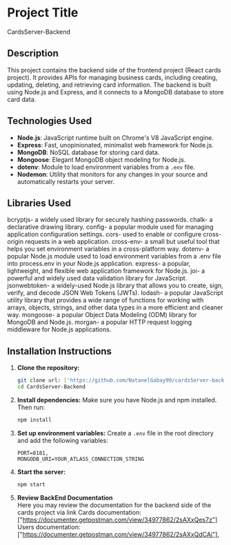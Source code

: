 # Project Title
CardsServer-Backend

## Description
This project contains the backend side of the frontend project (React cards project). It provides APIs for managing business cards, including creating, updating, deleting, and retrieving card information. The backend is built using Node.js and Express, and it connects to a MongoDB database to store card data.

## Technologies Used
- **Node.js**: JavaScript runtime built on Chrome's V8 JavaScript engine.
- **Express**: Fast, unopinionated, minimalist web framework for Node.js.
- **MongoDB**: NoSQL database for storing card data.
- **Mongoose**: Elegant MongoDB object modeling for Node.js.
- **dotenv**: Module to load environment variables from a `.env` file.
- **Nodemon**: Utility that monitors for any changes in your source and automatically restarts your server.

## Libraries Used
bcryptjs- a widely used library for securely hashing passwords.
chalk- a declarative drawing library.
config- a popular module used for managing application configuration settings.
cors- used to enable or configure cross-origin requests in a web application.
cross-env- a small but useful tool that helps you set environment variables in a cross-platform way.
dotenv- a popular Node.js module used to load environment variables from a .env file into process.env in your Node.js application.
express- a popular, lightweight, and flexible web application framework for Node.js.
joi-  a powerful and widely used data validation library for JavaScript.
jsonwebtoken- a widely-used Node.js library that allows you to create, sign, verify, and decode JSON Web Tokens (JWTs).
lodash- a popular JavaScript utility library that provides a wide range of functions for working with arrays, objects, strings, and other data types in a more efficient and cleaner way.
mongoose- a popular Object Data Modeling (ODM) library for MongoDB and Node.js.
morgan- a popular HTTP request logging middleware for Node.js applications.

## Installation Instructions

1. **Clone the repository:**
    ```sh
    git clone url: ['https://github.com/NatanelGabay99/cardsServer-backend.git']
    cd CardsServer-Backend
    ```

2. **Install dependencies:**
    Make sure you have Node.js and npm installed. Then run:
    ```sh
    npm install
    ```

3. **Set up environment variables:**
    Create a `.env` file in the root directory and add the following variables:
    ```env
    PORT=8181,
   MONGODB_URI=YOUR_ATLASS_CONNECTION_STRING
    ```

4. **Start the server:**
    ```sh
    npm start
    ```

 5. **Review BackEnd Documentation**   
    Here you may review the documentation for the backend side of the cards project via link
    Cards documentation: ["https://documenter.getpostman.com/view/34977862/2sAXxQes7z"]
    Users documentation: ["https://documenter.getpostman.com/view/34977862/2sAXxQdCAj"],



